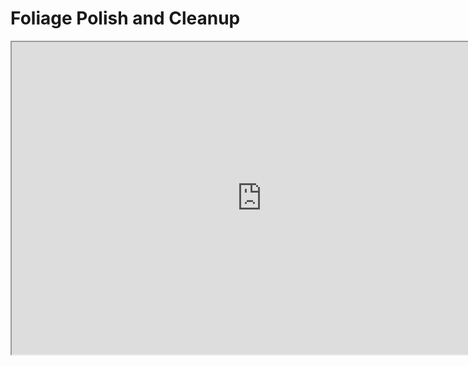 # Foliage Polish and Cleanup

<p><iframe title="YouTube video player" src="https://www.youtube.com/embed/9fQ62nCxqwk?si=tLqW1SgpWkAEad9z" width="800" height="500" allowfullscreen="allowfullscreen" allow="accelerometer; autoplay; clipboard-write; encrypted-media; gyroscope; picture-in-picture; web-share"></iframe></p>